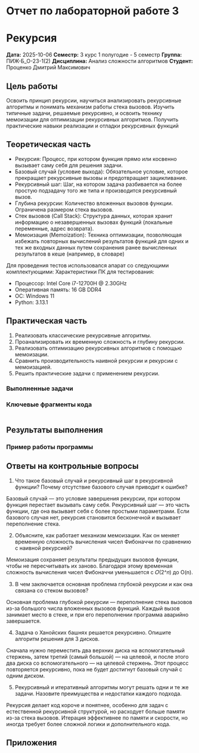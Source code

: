 # Отчет по лабораторной работе 3
# Рекурсия

**Дата:** 2025-10-06
**Семестр:** 3 курс 1 полугодие - 5 семестр
**Группа:** ПИЖ-Б_О-23-1(2)
**Дисциплина:** Анализ сложности алгоритмов
**Студент:** Проценко Дмитрий Максимович

## Цель работы
Освоить принцип рекурсии, научиться анализировать рекурсивные алгоритмы и
понимать механизм работы стека вызовов. Изучить типичные задачи, решаемые рекурсивно, и освоить
технику мемоизации для оптимизации рекурсивных алгоритмов. Получить практические навыки
реализации и отладки рекурсивных функций

## Теоретическая часть
- Рекурсия: Процесс, при котором функция прямо или косвенно вызывает саму себя для решения задачи.
- Базовый случай (условие выхода): Обязательное условие, которое прекращает рекурсивные вызовы и предотвращает зацикливание.
- Рекурсивный шаг: Шаг, на котором задача разбивается на более простую подзадачу того же типа и производится рекурсивный вызов.
- Глубина рекурсии: Количество вложенных вызовов функции. Ограничена размером стека вызовов.
- Стек вызовов (Call Stack): Структура данных, которая хранит информацию о незавершенных вызовах функций (локальные переменные, адрес возврата).
- Мемоизация (Memoization): Техника оптимизации, позволяющая избежать повторных вычислений результатов функций для одних и тех же входных данных путем сохранения ранее вычисленных результатов в кеше (например, в словаре)

Для проведения тестов использовался апарат со следующими комплектующими:
Характеристики ПК для тестирования:
- Процессор: Intel Core i7-12700H @ 2.30GHz
- Оперативная память: 16 GB DDR4
- ОС: Windows 11
- Python: 3.13.1

## Практическая часть

1. Реализовать классические рекурсивные алгоритмы.
2. Проанализировать их временную сложность и глубину рекурсии.
3. Реализовать оптимизацию рекурсивных алгоритмов с помощью мемоизации.
4. Сравнить производительность наивной рекурсии и рекурсии с мемоизацией.
5. Решить практические задачи с применением рекурсии.

### Выполненные задачи


### Ключевые фрагменты кода

~~~ python

~~~

## Результаты выполнения

### Пример работы программы



## Ответы на контрольные вопросы

1. Что такое базовый случай и рекурсивный шаг в рекурсивной функции? Почему отсутствие базового случая приводит к ошибке?

Базовый случай — это условие завершения рекурсии, при котором функция перестает вызывать саму себя. Рекурсивный шаг — это часть функции, где она вызывает себя с более простыми параметрами. Если базового случая нет, рекурсия становится бесконечной и вызывает переполнение стека.

2. Объясните, как работает механизм мемоизации. Как он меняет временную сложность вычисления чисел Фибоначчи по сравнению с наивной рекурсией?

Мемоизация сохраняет результаты предыдущих вызовов функции, чтобы не пересчитывать их заново. Благодаря этому временная сложность вычисления чисел Фибоначчи уменьшается с 
𝑂(2^𝑛) до O(n).

3. В чем заключается основная проблема глубокой рекурсии и как она связана со стеком вызовов?

Основная проблема глубокой рекурсии — переполнение стека вызовов из-за большого числа вложенных вызовов функций. Каждый вызов занимает место в стеке, и при его переполнении программа аварийно завершается.

4. Задача о Ханойских башнях решается рекурсивно. Опишите алгоритм решения для 3 дисков.

Сначала нужно переместить два верхних диска на вспомогательный стержень, затем третий (самый большой) — на целевой, и после этого два диска со вспомогательного — на целевой стержень. Этот процесс повторяется рекурсивно, пока не будет достигнут базовый случай с одним диском.

5. Рекурсивный и итеративный алгоритмы могут решать одни и те же задачи. Назовите преимущества и недостатки каждого подхода.

Рекурсия делает код короче и понятнее, особенно для задач с естественной рекурсивной структурой, но расходует больше памяти из-за стека вызовов. Итерация эффективнее по памяти и скорости, но иногда требует более сложной логики и дополнительного кода.

## Приложения


